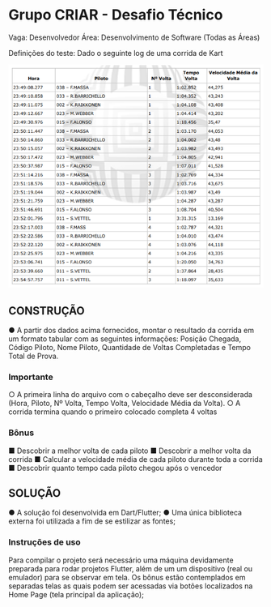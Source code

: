 # Grupo CRIAR - Desafio Técnico

Vaga: Desenvolvedor
Área: Desenvolvimento de Software (Todas as Áreas)

Definições do teste:
Dado o seguinte log de uma corrida de Kart

![alt text](image.png)

## CONSTRUÇÃO

● A partir dos dados acima fornecidos, montar o resultado da corrida em um formato
tabular com as seguintes informações: Posição Chegada, Código Piloto, Nome Piloto,
Quantidade de Voltas Completadas e Tempo Total de Prova.

### Importante

○ A primeira linha do arquivo com o cabeçalho deve ser desconsiderada (Hora,
Piloto, Nº Volta, Tempo Volta, Velocidade Média da Volta).
○ A corrida termina quando o primeiro colocado completa 4 voltas

### Bônus

■ Descobrir a melhor volta de cada piloto
■ Descobrir a melhor volta da corrida
■ Calcular a velocidade média de cada piloto durante toda a corrida
■ Descobrir quanto tempo cada piloto chegou após o vencedor

## SOLUÇÃO

● A solução foi desenvolvida em Dart/Flutter;
● Uma única biblioteca externa foi utilizada a fim de se estilizar as fontes;

### Instruções de uso

Para compilar o projeto será necessário uma máquina devidamente preparada para
rodar projetos Flutter, além de um um dispositivo (real ou emulador) para se
observar em tela.
Os bônus estão contemplados em separadas telas as quais podem ser acessadas via
botões localizados na Home Page (tela principal da aplicação);
